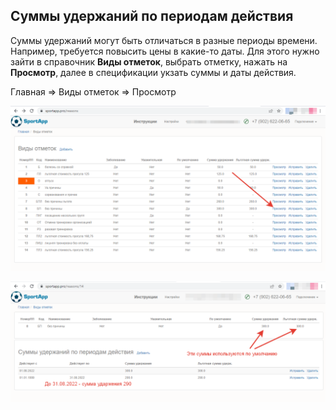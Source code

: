 ## Суммы удержаний по периодам действия

Суммы удержаний могут быть отличаться в разные периоды времени. Например, требуется повысить цены в какие-то даты. Для этого нужно зайти в справочник **Виды отметок**, выбрать отметку, нажать на **Просмотр**, далее в спецификации укзать суммы и даты действия.


Главная => Виды отметок => Просмотр

![title](images/pic1.png)

![title](images/pic2.png)